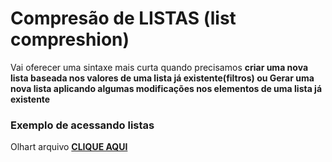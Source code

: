 # Compresão de LISTAS (list compreshion)

Vai oferecer uma sintaxe mais curta quando precisamos **criar uma nova lista baseada nos valores de uma lista já existente(filtros) ou Gerar uma nova lista aplicando algumas modificações nos elementos de uma lista já existente**

### Exemplo de acessando listas

Olhart arquivo **[CLIQUE AQUI](./pratica/004-compreensao-lista.py)**
